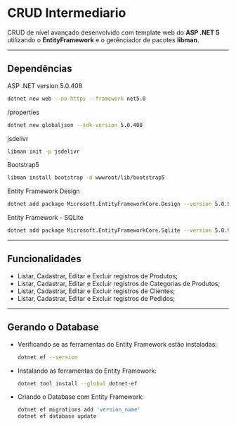 # CRUD Intermediario
CRUD de nível avançado desenvolvido com template web do **ASP .NET 5** utilizando o **EntityFramework** e o gerênciador de pacotes **libman**.
___

## Dependências

ASP .NET version 5.0.408

```sh
dotnet new web --no-https --framework net5.0
```

/properties

```sh
dotnet new globaljson --sdk-version 5.0.408
```

jsdelivr

```sh
libman init -p jsdelivr
```

Bootstrap5

```sh
libman install bootstrap -d wwwroot/lib/bootstrap5
```

Entity Framework Design

```sh
dotnet add package Microsoft.EntityFrameworkCore.Design --version 5.0.9
```

Entity Framework - SQLite

```sh
dotnet add package Microsoft.EntityFrameworkCore.Sqlite --version 5.0.9
```

___

## Funcionalidades

- Listar, Cadastrar, Editar e Excluir registros de Produtos;
- Listar, Cadastrar, Editar e Excluir registros de Categorias de Produtos;
- Listar, Cadastrar, Editar e Excluir registros de Clientes;
- Listar, Cadastrar, Editar e Excluir registros de Pedidos;

___

## Gerando o Database

- Verificando se as ferramentas do Entity Framework estão instaladas:

    ```sh
    dotnet ef --version
    ```

- Instalando as ferramentas do Entity Framework:

    ```sh
    dotnet tool install --global dotnet-ef
    ```

- Criando o Database com Entity Framework:

    ```sh
    dotnet ef migrations add 'version_name'
    dotnet ef database update
    ```